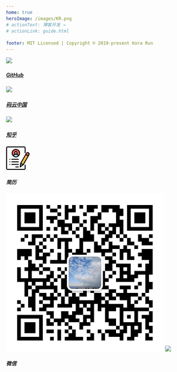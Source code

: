 ```yaml
---
home: true
heroImage: /images/KR.png
# actionText: 博客开发 →
# actionLink: guide.html

footer: MIT Licensed | Copyright © 2019-present Kora Run
---
```


<home/>

<style lang="stylus">
.home .hero img
    width: 240px
    box-shadow: 0 0 15px #999
    border-radius: 50%
#container, #container>a
  display: flex
  justify-content: space-around
  align-items: center
  width: 100%
  height: 100px
  color: #222
#container>a
    position: relative
    top: 0
    left: 0
    width: 120px
    justify-content: center
    cursor: pointer
    img
        margin-right: 10px
        width: 30px
        height: auto
        border-radius: 50%
        background: #eee
    .scan
        position: absolute
        top: -20px
        left: 4px
        z-index: 9999
        width: 150px
        height: auto
        border-radius: 0
        opacity: 0
        transition: all 1.4s
        border: 1px solid #eee
        border-radius: 10px
    span
        font-size: .9em
#container>.resume
    animation: jump 1.3s linear infinite

@keyframes jump{
0%{
    transform:rotate(0deg);
}
20% {
    transform:rotate(3deg);
}
40% {
    transform:rotate(-3deg);
}
60% {
    transform:rotate(3deg);
}
80% {
    transform:rotate(-3deg);
}
100% {
    transform:rotate(0deg);
}
}
</style>
<div id="container">
<!-- #### Vue <Badge text="git"/> -->
    <a href='https://github.com/kora-KR' target='_blank'>
        <img src='https://github.githubassets.com/images/icons/emoji/octocat.png'/>
        <h5>GitHub</h5>
    </a>
    <a href='https://gitee.com/' target='_blank'>
        <img src='https://ss0.bdstatic.com/70cFuHSh_Q1YnxGkpoWK1HF6hhy/it/u=1081188092,2818074614&fm=26&gp=0.jpg'/>
        <h5>码云中国</h5>
    </a>
    <a href='https://www.zhihu.com/people/keycode/activities' target='_blank'>
        <img src='https://timgsa.baidu.com/timg?image&quality=80&size=b9999_10000&sec=1559284656478&di=93d472c7922dda1a25c47e719980e694&imgtype=0&src=http%3A%2F%2Fi0.hdslb.com%2Fbfs%2Fface%2Fda9963b27ae87094c53eb0a2973b013a50857db3.jpg'/>
        <h5>知乎</h5>
    </a>
    <a class='resume'>
        <img src='./.vuepress/public/images/resume.png'/>
        <h5>简历</h5>
    </a>
      <a id='wx'>
        <img src='./.vuepress/public/images/wx.jpg' class='scan' id='scan'/>
        <img src='https://timgsa.baidu.com/timg?image&quality=80&size=b9999_10000&sec=1559284880347&di=94fa6d2b0258329ca5dc55f2d35fe874&imgtype=0&src=http%3A%2F%2Fwww.sj520.cn%2Fsc%2Fima%2Fweixin_sj520_27.jpg'/>
        <h5>微信</h5>
    </a>
</div>

<script>
window.onload = function() {
    function $(id) { return document.getElementById(id) }

    $('wx').onmouseover = function() {
        $('scan').style = 'top: -90px; opacity: 1'
    }

    $('wx').onmouseout  = function() {
        $('scan').style = ''
    }
}
</script>